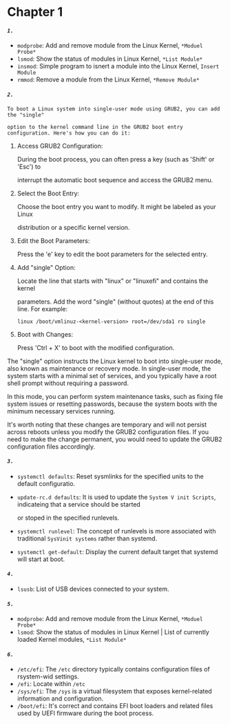 # Chapter 1

#### *`1.`*
- `modprobe`: Add and remove module from the Linux Kernel, `*Moduel Probe*`
- `lsmod`: Show the status of modules in Linux Kernel, `*List Module*`
- `insmod`: Simple program to isnert a module into the Linux Kernel, `Insert Module`
- `rmmod`: Remove a module from the Linux Kernel, `*Remove Module*`

#### *`2.`*
`To boot a Linux system into single-user mode using GRUB2, you can add the "single"` 

`option to the kernel command line in the GRUB2 boot entry configuration. Here's how you can do it:`

1. Access GRUB2 Configuration:

    During the boot process, you can often press a key (such as 'Shift' or 'Esc') to 
    
    interrupt the automatic boot sequence and access the GRUB2 menu.
2. Select the Boot Entry:
    
    Choose the boot entry you want to modify. It might be labeled as your Linux 
    
    distribution or a specific kernel version.
3. Edit the Boot Parameters:

    Press the 'e' key to edit the boot parameters for the selected entry.
4. Add "single" Option:

    Locate the line that starts with "linux" or "linuxefi" and contains the kernel 
    
    parameters. Add the word "single" (without quotes) at the end of this line. For example:

    `linux /boot/vmlinuz-<kernel-version> root=/dev/sda1 ro single`
5. Boot with Changes:

    Press 'Ctrl + X' to boot with the modified configuration.

The "single" option instructs the Linux kernel to boot into single-user mode, also known as maintenance or recovery mode. In single-user mode, the system starts with a minimal set of services, and you typically have a root shell prompt without requiring a password.

In this mode, you can perform system maintenance tasks, such as fixing file system issues or resetting passwords, because the system boots with the minimum necessary services running.

It's worth noting that these changes are temporary and will not persist across reboots unless you modify the GRUB2 configuration files. If you need to make the change permanent, you would need to update the GRUB2 configuration files accordingly.

#### *`3.`*
- `systemctl defaults`: Reset sysmlinks for the specified units to the default configuratio. 
- `update-rc.d defaults`: It is used to update the `System V init Scripts`, indicateing that a service should be started 

    or stoped in the specified runlevels. 
- `systemctl runlevel`: The concept of runlevels is more associated with traditional `SysVinit systems` rather than systemd.

- `systemctl get-default`: Display the current default target that systemd will start at boot. 

#### *`4.`*
- `lsusb`: List of USB devices connected to your system. 

#### *`5.`*
- `modprobe`: Add and remove module from the Linux Kernel, `*Moduel Probe*`
- `lsmod`: Show the status of modules in Linux Kernel | List of currently loaded Kernel modules, `*List Module*`

#### *`6.`*
- `/etc/efi`: The `/etc` directory typically contains configuration files of rsystem-wid settings.  
- `/efi`: Locate within `/etc`
- `/sys/efi`: The `/sys` is a virtual filesystem that exposes kernel-related information and configuration. 
- `/boot/efi`: It's correct and contains EFI boot loaders and related files used by UEFI firmware during the boot process. 
